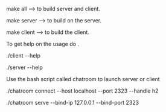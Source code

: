 make all --> to build server and client.

make server --> to build on the server.

make client --> to build the client.

To get help on the usage do .

./client --help 

./server --help

Use the bash script called chatroom to launch server or client

./chatroom connect --host localhost --port 2323 --handle h2

./chatroom serve --bind-ip 127.0.0.1 --bind-port 2323
